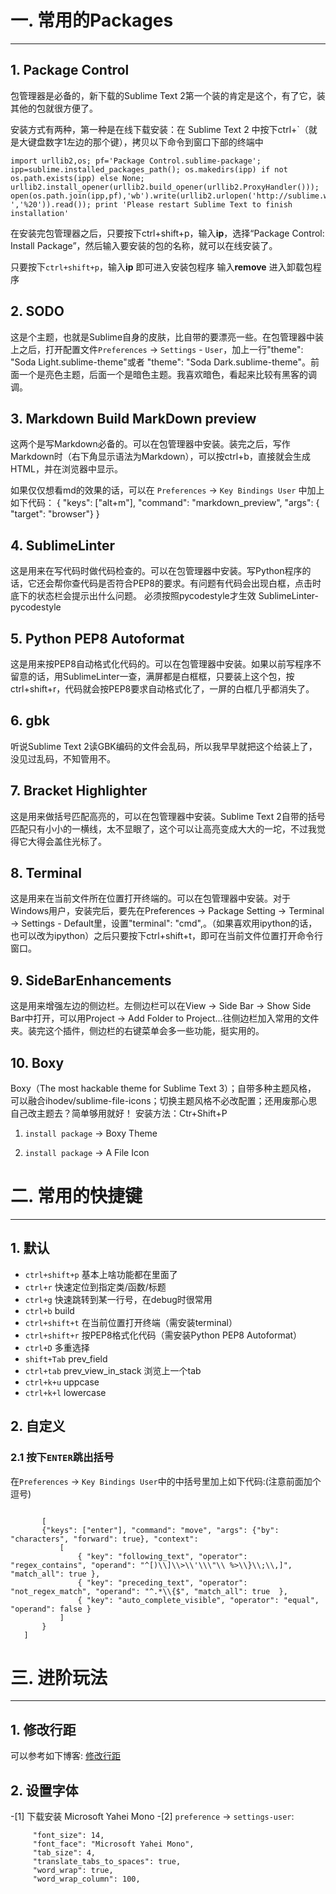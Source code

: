 # 一. 常用的Packages
----

## 1. Package Control

包管理器是必备的，新下载的Sublime Text 2第一个装的肯定是这个，有了它，装其他的包就很方便了。

安装方式有两种，第一种是在线下载安装：在 Sublime Text 2 中按下ctrl+\`（就是大键盘数字1左边的那个键），拷贝以下命令到窗口下部的终端中

    import urllib2,os; pf='Package Control.sublime-package'; ipp=sublime.installed_packages_path(); os.makedirs(ipp) if not os.path.exists(ipp) else None; urllib2.install_opener(urllib2.build_opener(urllib2.ProxyHandler())); open(os.path.join(ipp,pf),'wb').write(urllib2.urlopen('http://sublime.wbond.net/'+pf.replace(' ','%20')).read()); print 'Please restart Sublime Text to finish installation'  

  在安装完包管理器之后，只要按下ctrl+shift+p，输入**ip**，选择“Package Control: Install Package”，然后输入要安装的包的名称，就可以在线安装了。

只要按下`ctrl+shift+p`，输入**ip** 即可进入安装包程序 输入**remove** 进入卸载包程序


## 2. SODO
这是个主题，也就是Sublime自身的皮肤，比自带的要漂亮一些。在包管理器中装上之后，打开配置文件`Preferences` -> `Settings` - `User`，加上一行"theme": "Soda Light.sublime-theme"或者 "theme": "Soda Dark.sublime-theme"。前面一个是亮色主题，后面一个是暗色主题。我喜欢暗色，看起来比较有黑客的调调。




## 3. Markdown Build MarkDown preview

这两个是写Markdown必备的。可以在包管理器中安装。装完之后，写作Markdown时（右下角显示语法为Markdown），可以按ctrl+b，直接就会生成HTML，并在浏览器中显示。

如果仅仅想看md的效果的话，可以在 `Preferences` -> `Key Bindings User` 中加上如下代码：
    { "keys": ["alt+m"], "command": "markdown_preview", "args": { "target": "browser"} }

## 4. SublimeLinter
这是用来在写代码时做代码检查的。可以在包管理器中安装。写Python程序的话，它还会帮你查代码是否符合PEP8的要求。有问题有代码会出现白框，点击时底下的状态栏会提示出什么问题。
必须按照pycodestyle才生效
SublimeLinter-pycodestyle

## 5. Python PEP8 Autoformat

这是用来按PEP8自动格式化代码的。可以在包管理器中安装。如果以前写程序不留意的话，用SublimeLinter一查，满屏都是白框框，只要装上这个包，按ctrl+shift+r，代码就会按PEP8要求自动格式化了，一屏的白框几乎都消失了。

## 6. gbk

听说Sublime Text 2读GBK编码的文件会乱码，所以我早早就把这个给装上了，没见过乱码，不知管用不。

## 7. Bracket Highlighter

这是用来做括号匹配高亮的，可以在包管理器中安装。Sublime Text 2自带的括号匹配只有小小的一横线，太不显眼了，这个可以让高亮变成大大的一坨，不过我觉得它大得会盖住光标了。

## 8. Terminal

这是用来在当前文件所在位置打开终端的。可以在包管理器中安装。对于Windows用户，安装完后，要先在Preferences -> Package Setting -> Terminal -> Settings - Default里，设置"terminal": "cmd",。（如果喜欢用ipython的话，也可以改为ipython）之后只要按下ctrl+shift+t，即可在当前文件位置打开命令行窗口。


## 9. SideBarEnhancements
这是用来增强左边的侧边栏。左侧边栏可以在View -> Side Bar -> Show Side Bar中打开，可以用Project -> Add Folder to Project...往侧边栏加入常用的文件夹。装完这个插件，侧边栏的右键菜单会多一些功能，挺实用的。


## 10. Boxy
Boxy（The most hackable theme for Sublime Text 3）；自带多种主题风格，
可以融合ihodev/sublime-file-icons；切换主题风格不必改配置；还用废那心思自己改主题去？简单够用就好！
安装方法：Ctr+Shift+P

1. `install package` -> Boxy Theme

2. `install package` -> A File Icon


# 二. 常用的快捷键
----

## 1. 默认

- `ctrl+shift+p` 基本上啥功能都在里面了
- `ctrl+r` 快速定位到指定类/函数/标题
- `ctrl+g` 快速跳转到某一行号，在debug时很常用
- `ctrl+b` build
- `ctrl+shift+t` 在当前位置打开终端（需安装terminal）
- `ctrl+shift+r` 按PEP8格式化代码（需安装Python PEP8 Autoformat）
- `ctrl+D` 多重选择
- `shift+Tab` prev_field 
- `ctrl+tab` prev_view_in_stack 浏览上一个tab
- `ctrl+k+u` uppcase
- `ctrl+k+l` lowercase

## 2. 自定义

### 2.1 按下`ENTER`跳出括号

在`Preferences` -> `Key Bindings User`中的中括号里加上如下代码:(注意前面加个逗号)
 ```python代码
   
        [  
        {"keys": ["enter"], "command": "move", "args": {"by": "characters", "forward": true}, "context":  
            [  
                { "key": "following_text", "operator": "regex_contains", "operand": "^[)\\]\\>\\'\\\"\\ %>\\}\\;\\,]", "match_all": true },  
                { "key": "preceding_text", "operator": "not_regex_match", "operand": "^.*\\{$", "match_all": true  },  
                { "key": "auto_complete_visible", "operator": "equal", "operand": false }  
            ]  
        }  
    ]  
```


# 三. 进阶玩法
----

## 1. 修改行距

可以参考如下博客:
[修改行距](http://www.feelcss.com/sublime-text-2-settings.html)

## 2. 设置字体
-[1] 下载安装 Microsoft Yahei Mono
-[2] ```preference``` -> ```settings-user```:

``` 
     "font_size": 14,
     "font_face": "Microsoft Yahei Mono",
     "tab_size": 4,
     "translate_tabs_to_spaces": true,
     "word_wrap": true,
     "word_wrap_column": 100,
```

